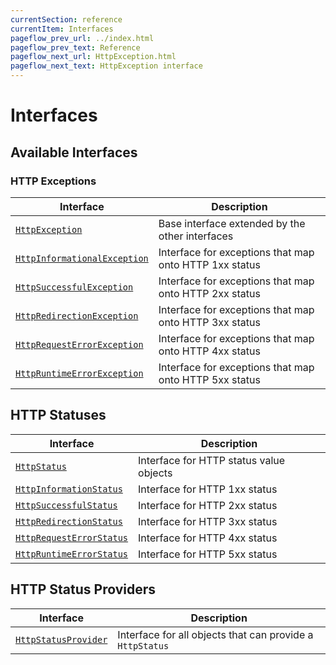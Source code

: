```yaml
---
currentSection: reference
currentItem: Interfaces
pageflow_prev_url: ../index.html
pageflow_prev_text: Reference
pageflow_next_url: HttpException.html
pageflow_next_text: HttpException interface
---
```


# Interfaces

## Available Interfaces

### HTTP Exceptions

Interface | Description
----------|----------------
[`HttpException`](HttpException.html) | Base interface extended by the other interfaces
[`HttpInformationalException`](HttpInformationalException.html) |  Interface for exceptions that map onto HTTP 1xx status
[`HttpSuccessfulException`](HttpSuccessfulException.html) | Interface for exceptions that map onto HTTP 2xx status
[`HttpRedirectionException`](HttpRedirectionException.html) | Interface for exceptions that map onto HTTP 3xx status
[`HttpRequestErrorException`](HttpRequestErrorException.html) | Interface for exceptions that map onto HTTP 4xx status
[`HttpRuntimeErrorException`](HttpRuntimeErrorException.html) | Interface for exceptions that map onto HTTP 5xx status

## HTTP Statuses

Interface | Description
----------|-------------
[`HttpStatus`](HttpStatus.html) | Interface for HTTP status value objects
[`HttpInformationStatus`](HttpInformationStatus.html) | Interface for HTTP 1xx status
[`HttpSuccessfulStatus`](HttpSuccessfulStatus.html) | Interface for HTTP 2xx status
[`HttpRedirectionStatus`](HttpRedirectionStatus.html) | Interface for HTTP 3xx status
[`HttpRequestErrorStatus`](HttpRequestErrorStatus.html) | Interface for HTTP 4xx status
[`HttpRuntimeErrorStatus`](HttpRuntimeErrorStatus.html) | Interface for HTTP 5xx status

## HTTP Status Providers

Interface | Description
----------|------------
[`HttpStatusProvider`](HttpStatusProvider.html) | Interface for all objects that can provide a `HttpStatus`
